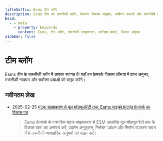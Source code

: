 ```yaml
---
titleSuffix: Esmx टीम ब्लॉग
description: Esmx टीम का तकनीकी ब्लॉग, फ्रेमवर्क विकास अनुभव, सर्वोत्तम प्रथाओं और तकनीकी नवाचारों को साझा करना।
head:
  - - meta
    - property: keywords
      content: Esmx, टीम ब्लॉग, तकनीकी साझाकरण, सर्वोत्तम प्रथाएँ, विकास अनुभव
sidebar: false
---
```


# टीम ब्लॉग

Esmx टीम के तकनीकी ब्लॉग में आपका स्वागत है! यहाँ हम फ्रेमवर्क विकास प्रक्रिया में प्राप्त अनुभव, तकनीकी नवाचार और सर्वोत्तम प्रथाओं को साझा करेंगे।

## नवीनतम लेख

- 2025-02-25 [घटक साझाकरण से मूल मॉड्यूलरिटी तक: Esmx माइक्रो फ्रंटएंड फ्रेमवर्क का विकास पथ](./birth-of-esmx.md)
  > Esmx फ्रेमवर्क के पारंपरिक घटक साझाकरण से ESM आधारित मूल मॉड्यूलरिटी तक के विकास यात्रा का अन्वेषण करें, प्रदर्शन अनुकूलन, निर्भरता प्रबंधन और निर्माण उपकरण चयन जैसे तकनीकी व्यावहारिक अनुभवों को साझा करें।